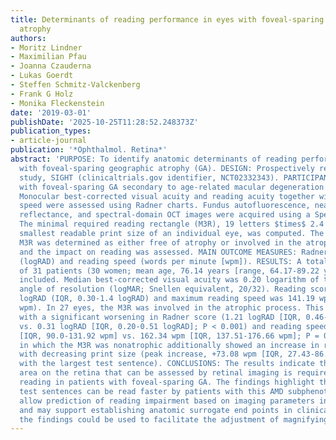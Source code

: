 ```yaml
---
title: Determinants of reading performance in eyes with foveal-sparing geographic
  atrophy
authors:
- Moritz Lindner
- Maximilian Pfau
- Joanna Czauderna
- Lukas Goerdt
- Steffen Schmitz-Valckenberg
- Frank G Holz
- Monika Fleckenstein
date: '2019-03-01'
publishDate: '2025-10-25T11:28:52.248373Z'
publication_types:
- article-journal
publication: '*Ophthalmol. Retina*'
abstract: 'PURPOSE: To identify anatomic determinants of reading performance in eyes
  with foveal-sparing geographic atrophy (GA). DESIGN: Prospectively recruited, cross-sectional
  study, SIGHT (clinicaltrials.gov identifier, NCT02332343). PARTICIPANTS: Patients
  with foveal-sparing GA secondary to age-related macular degeneration (AMD). METHODS:
  Monocular best-corrected visual acuity and reading acuity together with reading
  speed were assessed using Radner charts. Fundus autofluorescence, near-infrared
  reflectance, and spectral-domain OCT images were acquired using a Spectralis device.
  The minimal required reading rectangle (M3R), 19 letters $times$ 2.4 lines in the
  smallest readable print size of an individual eye, was computed. The status of the
  M3R was determined as either free of atrophy or involved in the atrophic process,
  and the impact on reading was assessed. MAIN OUTCOME MEASURES: Radner reading score
  (logRAD) and reading speed (words per minute [wpm]). RESULTS: A total of 45 eyes
  of 31 patients (30 women; mean age, 76.14 years [range, 64.17-89.22 years]) were
  included. Median best-corrected visual acuity was 0.20 logarithm of the minimum
  angle of resolution (logMAR; Snellen equivalent, 20/32). Reading score was 0.52
  logRAD (IQR, 0.30-1.4 logRAD) and maximum reading speed was 141.19 wpm (IQR, 105.52-164.62
  wpm). In 27 eyes, the M3R was involved in the atrophic process. This was associated
  with a significant worsening in Radner score (1.21 logRAD [IQR, 0.46-1.40 logRAD]
  vs. 0.31 logRAD [IQR, 0.20-0.51 logRAD]; P < 0.001) and reading speed (110.84 wpm
  [IQR, 90.0-131.92 wpm] vs. 162.34 wpm [IQR, 137.51-176.66 wpm]; P = 0.002). Eyes
  in which the M3R was nonatrophic additionally showed an increase in reading speed
  with decreasing print size (peak increase, +73.08 wpm [IQR, 27.43-86.64 wpm] compared
  with the largest test sentence). CONCLUSIONS: The results indicate that a defined
  area on the retina that can be assessed by retinal imaging is required for unhindered
  reading in patients with foveal-sparing GA. The findings highlight that smaller
  test sentences can be read faster by patients with this AMD subphenotype. Our results
  allow prediction of reading impairment based on imaging parameters in clinical routine
  and may support establishing anatomic surrogate end points in clinical trials. Furthermore,
  the findings could be used to facilitate the adjustment of magnifying reading aids.'
---
```

